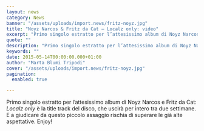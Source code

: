 ```yaml
---
layout: news
category: News
banner: "/assets/uploads/import.news/fritz-noyz.jpg"
title: "Noyz Narcos & Fritz da Cat – Localz only: video"
excerpt: "Primo singolo estratto per l’attesissimo album di Noyz Narcos e Fritz da Cat: Localz only è la title track del disco, che uscirà per intero tra due settimane. E a giudicare da questo piccolo assaggio rischia di superare le già alte aspettative. Enjoy!"
quote: ""
description: "Primo singolo estratto per l’attesissimo album di Noyz Narcos e Fritz da Cat: Localz only è la title track del disco, che uscirà per intero tra due settimane. E a giudicare da questo piccolo assaggio rischia di superare le già alte aspettative. Enjoy!"
keywords: ""
date: 2015-05-14T00:00:00.000+01:00
author: "Marta Blumi Tripodi"
cover: "/assets/uploads/import.news/fritz-noyz.jpg"
pagination:
  enabled: true

---
```


Primo singolo estratto per l’attesissimo album di Noyz Narcos e Fritz da Cat: _Localz only_ è la title track del disco, che uscirà per intero tra due settimane. E a giudicare da questo piccolo assaggio rischia di superare le già alte aspettative. Enjoy!